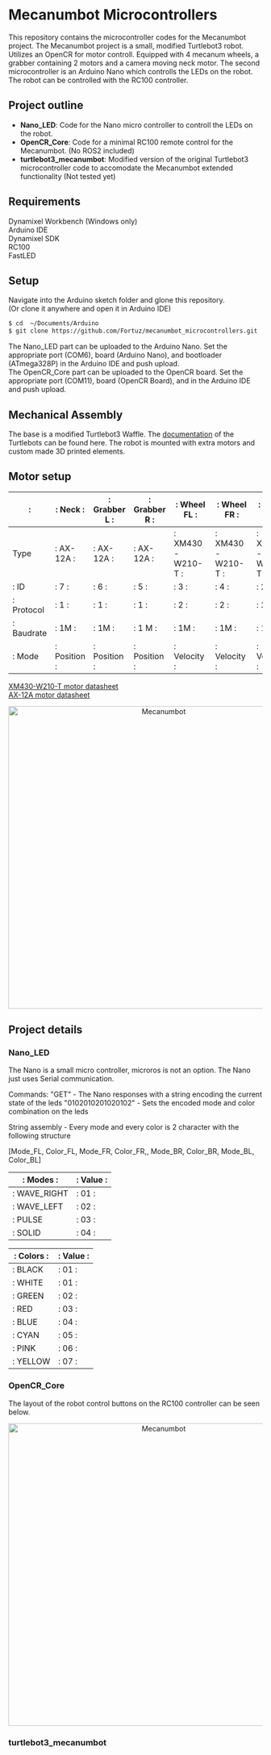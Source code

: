 # Mecanumbot Microcontrollers

This repository contains the microcontroller codes for the Mecanumbot project.
The Mecanumbot project is a small, modified Turtlebot3 robot. Utilizes an OpenCR for motor controll. Equipped with 4 mecanum wheels, a grabber containing 2 motors and a camera moving neck motor.
The second microcontroller is an Arduino Nano which controlls the LEDs on the robot.
The robot can be controlled with the RC100 controller.

## Project outline

- **Nano_LED**: Code for the Nano micro controller to controll the LEDs on the robot. <br>
- **OpenCR_Core**: Code for a minimal RC100 remote control for the Mecanumbot. (No ROS2 included) <br>
- **turtlebot3_mecanumbot**: Modified version of the original Turtlebot3 microcontroller code to accomodate the Mecanumbot extended functionality (Not tested yet)

## Requirements
Dynamixel Workbench (Windows only) <br>
Arduino IDE <br>
Dynamixel SDK <br>
RC100 <br>
FastLED <br>

## Setup
Navigate into the Arduino sketch folder and glone this repository. <br>
(Or clone it anywhere and open it in Arduino IDE)

```bash
$ cd  ~/Documents/Arduino
$ git clone https://github.com/Fortuz/mecanumbot_microcontrollers.git
```
The Nano_LED part can be uploaded to the Arduino Nano. Set the appropriate port (COM6), board (Arduino Nano), and bootloader (ATmega328P) in the Arduino IDE and push upload. <br>
The OpenCR_Core part can be uploaded to the OpenCR board. Set the appropriate port (COM11), board (OpenCR Board), and  in the Arduino IDE and push upload.

## Mechanical Assembly

The base is a modified Turtlebot3 Waffle. The [documentation](https://emanual.robotis.com/docs/en/platform/turtlebot3/overview/) of the Turtlebots can be found here.
The robot is mounted with extra motors and custom made 3D printed elements.

## Motor setup

|:  |: Neck :|: Grabber L :|: Grabber R :|: Wheel FL :|: Wheel FR :|: Wheel BR :|: Wheel BL :|
|--- |--- |--- |--- |--- |--- |--- |--- |
| Type |: AX-12A :|: AX-12A :|: AX-12A :|: XM430-W210-T :|: XM430-W210-T :|: XM430-W210-T :|: XM430-W210-T :|
|: ID |: 7 :|: 6 :|: 5 :|: 3 :|: 4 :|: 2 :|: 1 :|
|: Protocol |: 1 :|: 1 :|: 1 :|: 2 :|: 2 :|: 2 :|: 2 :|:
|: Baudrate |: 1M :|: 1M :|: 1 M :|: 1M :|: 1M :|: 1M :|: 1M :|
|: Mode |: Position :|: Position :|: Position :|: Velocity :|: Velocity :|: Velocity :|: Velocity :|

[XM430-W210-T motor datasheet](https://emanual.robotis.com/docs/en/dxl/x/xm430-w210/) <br>
[AX-12A motor datasheet](https://emanual.robotis.com/docs/en/dxl/ax/ax-12a/) <br>

<p align="center">
  <img src="https://github.com/Fortuz/mecanumbot_microcontrollers/blob/main/docs/images/Mecanumbot_MotorIDs.png" width="600" alt="Mecanumbot">
</p>

## Project details

### Nano_LED

The Nano is a small micro controller, microros is not an option. The Nano just uses Serial communication. 

Commands:
"GET" - The Nano responses with a string encoding the current state of the leds
"0102010201020102" - Sets the encoded mode and color combination on the leds

String assembly - Every mode and every color is 2 character with the following structure

[Mode_FL, Color_FL, Mode_FR, Color_FR,, Mode_BR, Color_BR, Mode_BL, Color_BL] 

|: Modes :|: Value :|
|--- |--- |
|: WAVE_RIGHT |: 01 :|
|: WAVE_LEFT  |: 02 :|
|: PULSE      |: 03 :|
|: SOLID      |: 04 :|

|: Colors :|: Value :|
|--- |--- |
|: BLACK   |: 01 :|
|: WHITE   |: 01 :|
|: GREEN   |: 02 :|
|: RED     |: 03 :|
|: BLUE    |: 04 :|
|: CYAN    |: 05 :|
|: PINK    |: 06 :|
|: YELLOW  |: 07 :|

### OpenCR_Core

The layout of the robot control buttons on the RC100 controller can be seen below.

<p align="center">
  <img src="https://github.com/Fortuz/mecanumbot_microcontrollers/blob/main/docs/images/RC100_button_layout.png" width="600" alt="Mecanumbot">
</p>

### turtlebot3_mecanumbot
